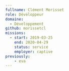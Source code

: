```yaml
---
fullname: Clément Morisset
role: Développeur
domaine:
  - Développement
github: morissetcl
missions:
  - start: 2019-03-25
    end: 2020-04-29
    status: service
    employer: captive
previously:
    - eva
---
```

